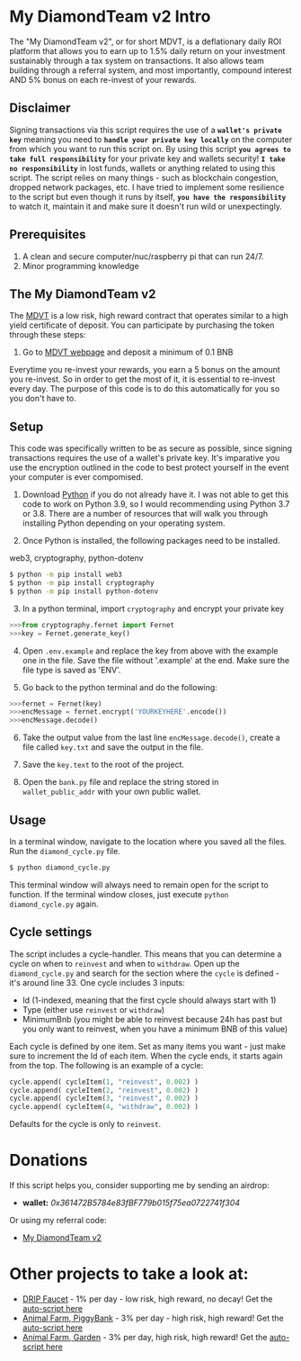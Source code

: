 # My DiamondTeam v2 Intro

The "My DiamondTeam v2", or for short MDVT, is a deflationary daily ROI platform that allows
you to earn up to 1.5% daily return on your investment sustainably through a tax system
on transactions. It also allows team building through a referral system, and most
importantly, compound interest AND 5% bonus on each re-invest of your rewards. 

## Disclaimer
Signing transactions via this script requires the use of a **`wallet's private key`** meaning you need to **`handle your private key locally`** on the computer from which you want to run this script on.
By using this script **`you agrees to take full responsibility`** for your private key and wallets security!
**`I take no responsibility`** in lost funds, wallets or anything related to using this script.
The script relies on many things - such as blockchain congestion, dropped network packages, etc. I have tried to implement some resilience to the script but even though it runs by itself, **`you have the responsibility`** to watch it, maintain it and make sure it doesn't run wild or unexpectingly.

## Prerequisites
1. A clean and secure computer/nuc/raspberry pi that can run 24/7.
2. Minor programming knowledge

## The My DiamondTeam v2

The [MDVT](https://mydiamondteam.online/v2/?ref=0x361472b5784e83fbf779b015f75ea0722741f304) is a low risk, high reward contract that operates similar to a high yield 
certificate of deposit. You can participate by purchasing the token through these steps: 
1. Go to [MDVT webpage](https://mydiamondteam.online/v2/?ref=0x361472b5784e83fbf779b015f75ea0722741f304) and deposit a minimum of 0.1 BNB 

Everytime you re-invest your rewards, you earn a 5 bonus on the amount you re-invest. So in order to get the most of it, it is essential to re-invest every day. 
The purpose of this code is to do this automatically for you so you don't have to. 

## Setup

This code was specifically written to be as secure as possible, since signing transactions requires the use of
a wallet's private key. It's imparative you use the encryption outlined in the code to best protect yourself
in the event your computer is ever compomised. 

1. Download [Python](https://www.python.org/downloads/) if you do not already have it. I was not able to get this code
to work on Python 3.9, so I would recommending using Python 3.7 or 3.8. There are a number of resources that will walk 
you through installing Python depending on your operating system.

2. Once Python is installed, the following packages need to be installed.

web3, cryptography, python-dotenv
 ```bash
$ python -m pip install web3
$ python -m pip install cryptography
$ python -m pip install python-dotenv
```

3. In a python terminal, import `cryptography` and encrypt your private key
```py
>>>from cryptography.fernet import Fernet
>>>key = Fernet.generate_key()
```

4. Open `.env.example` and replace the key from above with the example one in the file. Save the file without '.example' at the end. Make sure the file type is saved as 'ENV'. 

5. Go back to the python terminal and do the following:
```py
>>>fernet = Fernet(key)
>>>encMessage = fernet.encrypt('YOURKEYHERE'.encode())
>>>encMessage.decode()
```

6. Take the output value from the last line `encMessage.decode()`, create a file called `key.txt` and save the output in the file. 
7. Save the `key.text` to the root of the project.

8. Open the `bank.py` file and replace the string stored in `wallet_public_addr` with your own public wallet.

## Usage

In a terminal window, navigate to the location where you saved all the files. Run the `diamond_cycle.py` file.

```bash
$ python diamond_cycle.py
```

This terminal window will always need to remain open for the script to function. If the terminal window closes, just execute
`python diamond_cycle.py` again.

## Cycle settings
The script includes a cycle-handler. This means that you can determine a cycle on when to `reinvest` and when to `withdraw`.
Open up the `diamond_cycle.py` and search for the section where the `cycle` is defined - it's around line 33.
One cycle includes 3 inputs:
- Id (1-indexed, meaning that the first cycle should always start with 1)
- Type (either use `reinvest` or `withdraw`)
- MinimumBnb (you might be able to reinvest because 24h has past but you only want to reinvest, when you have a minimum BNB of this value)

Each cycle is defined by one item. Set as many items you want - just make sure to increment the Id of each item. When the cycle ends, it starts again from the top.
The following is an example of a cycle:
```py
cycle.append( cycleItem(1, "reinvest", 0.002) )
cycle.append( cycleItem(2, "reinvest", 0.002) )
cycle.append( cycleItem(3, "reinvest", 0.002) )
cycle.append( cycleItem(4, "withdraw", 0.002) )
```

Defaults for the cycle is only to `reinvest`.

# Donations
If this script helps you, consider supporting me by sending an airdrop: 
- **wallet:** *0x361472B5784e83fBF779b015f75ea0722741f304*

Or using my referral code:
- [My DiamondTeam v2](https://mydiamondteam.online/v2/?ref=0x361472b5784e83fbf779b015f75ea0722741f304)


# Other projects to take a look at:
- [DRIP Faucet](https://drip.community/faucet?buddy=0x361472B5784e83fBF779b015f75ea0722741f304) - 1% per day - low risk, high reward, no decay! Get the [auto-script here](https://github.com/jacktripperz/hydrator)
- [Animal Farm, PiggyBank](https://theanimal.farm/piggybank/0x361472B5784e83fBF779b015f75ea0722741f304) - 3% per day - high risk, high reward! Get the [auto-script here](https://github.com/jacktripperz/piggybanker)
- [Animal Farm, Garden](https://theanimal.farm/referrals/0x361472B5784e83fBF779b015f75ea0722741f304) - 3% per day, high risk, high reward! Get the [auto-script here](https://github.com/jacktripperz/planter)
